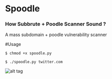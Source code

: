 # Spoodle

### How Subbrute + Poodle Scanner Sound ?

A mass subdomain + poodle vulnerability scanner




#Usage

`$ chmod +x spoodle.py`

`$ ./spoodle.py twitter.com`

![alt tag](http://i.imgur.com/mLElsDo.gif)

